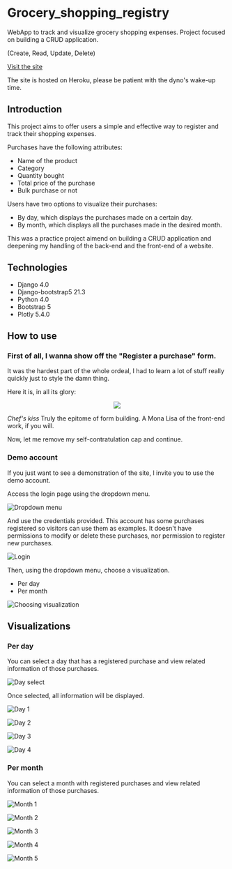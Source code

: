 # Grocery_shopping_registry
WebApp to track and visualize grocery shopping expenses. Project focused on 
building a CRUD application.

(Create, Read, Update, Delete)

[Visit the site](https://registro-super.herokuapp.com/)

The site is hosted on Heroku, please be patient with the dyno's wake-up time.

## Introduction
This project aims to offer users a simple and effective way to register and track 
their shopping expenses.

Purchases have the following attributes:
* Name of the product
* Category
* Quantity bought
* Total price of the purchase
* Bulk purchase or not

Users have two options to visualize their purchases:
* By day, which displays the purchases made on a certain day.
* By month, which displays all the purchases made in the desired month.

This was a practice project aimend on building a CRUD application and deepening 
my handling of the back-end and the front-end of a website.

## Technologies
* Django  4.0
* Django-bootstrap5 21.3
* Python 4.0
* Bootstrap 5
* Plotly 5.4.0

## How to use

### First of all, I wanna show off the "Register a purchase" form.

It was the hardest part of the whole ordeal, I had to learn a lot of stuff really quickly just to style the damn thing.

Here it is, in all its glory:

<p align="center">
  <img src="https://i.imgur.com/9hgz4Xb.png">
</p>

*Chef's kiss* Truly the epitome of form building. A Mona Lisa of the front-end work, if you will.

Now, let me remove my self-contratulation cap and continue.

### Demo account

If you just want to see a demonstration of the site, I invite you to use the demo
 account.

Access the login page using the dropdown menu.

![Dropdown menu](https://i.imgur.com/zeWboN3.png "Dropdown menu")

And use the credentials provided. This account has some purchases registered so
 visitors can use them as examples.
It doesn't have permissions to modify or delete these purchases, nor permission to
 register new purchases.

![Login](https://i.imgur.com/imx2NwP.png "Login")

Then, using the dropdown menu, choose a visualization.
* Per day
* Per month

![Choosing visualization](https://i.imgur.com/8TiLZmA.png "Choosing visualization")

## Visualizations

### Per day

You can select a day that has a registered purchase and view related information of those purchases.

![Day select](https://i.imgur.com/SpejD4w.png "Day select")

Once selected, all information will be displayed.

![Day 1](https://i.imgur.com/s01IPE5.png "Day 1")

![Day 2](https://i.imgur.com/K8pvaGH.png "Day 2")

![Day 3](https://i.imgur.com/skQbkzD.png "Day 3")

![Day 4](https://i.imgur.com/cqtqbHa.png "Day 4")

### Per month

You can select a month with registered purchases and view related information of those purchases.

![Month 1](https://i.imgur.com/Z6XSPCV.png "Month 1")

![Month 2](https://i.imgur.com/WR1GdPH.png "Month 2")

![Month 3](https://i.imgur.com/6euXZzN.png "Month 3")

![Month 4](https://i.imgur.com/B3DVmkv.png "Month 4")

![Month 5](https://i.imgur.com/90I8gQf.png "Month 5")